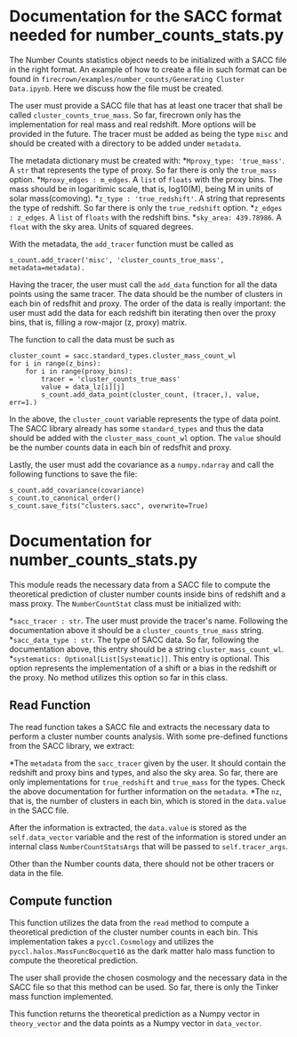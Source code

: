# Documentation for the SACC format needed for number_counts_stats.py

The Number Counts statistics object needs to be initialized with a SACC file in the right format. An example of how to create a file in such format can be found in `firecrown/examples/number_counts/Generating Cluster Data.ipynb`. Here we discuss how the file must be created.

The user must provide a SACC file that has at least one tracer that shall be called `cluster_counts_true_mass`. So far, firecrown only has the implementation for real mass and real redshift. More options will be provided in the future. The tracer must be added as being the type `misc` and should be created with a directory to be added under `metadata`.

The metadata dictionary must be created with:
*`Mproxy_type: 'true_mass'`. A `str` that represents the type of proxy. So far there is only the `true_mass` option.
*`Mproxy_edges : m_edges`. A `list` of `floats` with the proxy bins. The mass should be in
logaritimic scale, that is, log10(M), being M in units of solar
mass(comoving).
*`z_type : 'true_redshift'`. A string that represents the type of redshift. So far there is only the `true_redshift` option.
*`z_edges : z_edges`. A `list` of `floats` with the redshift bins.
*`sky_area: 439.78986`. A `float` with the sky area. Units of squared degrees. 

With the metadata, the `add_tracer` function must be called as
```
s_count.add_tracer('misc', 'cluster_counts_true_mass', metadata=metadata).
```

 Having the tracer, the user must call the `add_data` function for all the data points using the same tracer. The data should be the number of clusters in each bin of redsfhit and proxy. The order of the data is really important: the user
must add the data for each redshift bin iterating then over the proxy bins, that is, filling a row-major (z, proxy) matrix.

The function to call the data must be such as
```
cluster_count = sacc.standard_types.cluster_mass_count_wl
for i in range(z_bins):
    for i in range(proxy_bins):
        tracer = 'cluster_counts_true_mass'
        value = data_lz[i][j]
        s_count.add_data_point(cluster_count, (tracer,), value, err=1.)
```
In the above, the `cluster_count` variable represents the type of data point. The SACC library already has some `standard_types` and thus the data should be added with the `cluster_mass_count_wl` option. The `value` should be the number counts data in each bin of redsfhit and proxy.

 Lastly, the user must add the covariance as a `numpy.ndarray` and call the following functions to save the file:
 ```
 s_count.add_covariance(covariance)
 s_count.to_canonical_order()
 s_count.save_fits("clusters.sacc", overwrite=True)
 ```

# Documentation for number_counts_stats.py

This module reads the necessary data from a SACC file to compute the theoretical prediction of cluster number counts inside bins of redshift and a mass proxy. The `NumberCountStat` class must be initialized with:

*`sacc_tracer : str`. The user must provide the tracer's name. Following the documentation above it should be a `cluster_counts_true_mass` string.
*`sacc_data_type : str`. The type of SACC data. So far, following the documentation above, this entry should be a string  `cluster_mass_count_wl`.
*`systematics: Optional[List[Systematic]]`. This entry is optional. This option represents the implementation of a shift or a bias in the redshift or the proxy. No method utilizes this option so far in this class.

## Read Function
The read function takes a SACC file and extracts the necessary data to perform a cluster number counts analysis. With some pre-defined functions from the SACC library, we extract:

*The `metadata` from the `sacc_tracer` given by the user. It should contain the redshift and proxy bins and types, and also the sky area.
So far, there are only implementations for `true_redshift` and `true_mass` for the types. Check the above documentation for further information on the `metadata`.
*The `nz`, that is, the number of clusters in each bin, which is stored in the `data.value` in the SACC file.

After the information is extracted, the `data.value` is stored as the `self.data_vector` variable and the rest of the information is stored under an internal class `NumberCountStatsArgs` that will be passed to `self.tracer_args`.

Other than the Number counts data, there should not be other tracers or data in the file.

## Compute function

This function utilizes the data from the `read` method to compute a theoretical prediction of the cluster number counts in each bin. This implementation takes a `pyccl.Cosmology` and utilizes the
`pyccl.halos.MassFuncBocquet16` as the dark matter halo mass function to compute the theoretical prediction.

The user shall provide the chosen cosmology and the necessary data in the SACC file so that this method can be used. So far, there is only the Tinker mass function implemented.

This function returns the theoretical prediction as a Numpy vector in `theory_vector` and the data points as a Numpy vector in `data_vector`.
